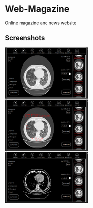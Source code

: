 # Web-Magazine
Online magazine and news website

## Screenshots

<p float="left">
<img src="https://github.com/kawthar-bensalah/DICOM-Viewer/blob/d2869dcfa8301283ce4d40f3c857dc531a9d111f/image-1.png" width="270" height="167" /> <img src="https://github.com/kawthar-bensalah/DICOM-Viewer/blob/d2869dcfa8301283ce4d40f3c857dc531a9d111f/image-3.png" width="270" height="167" /> <img src="https://github.com/kawthar-bensalah/DICOM-Viewer/blob/d2869dcfa8301283ce4d40f3c857dc531a9d111f/image-2.png" width="270" height="167" />
 </p>
 
